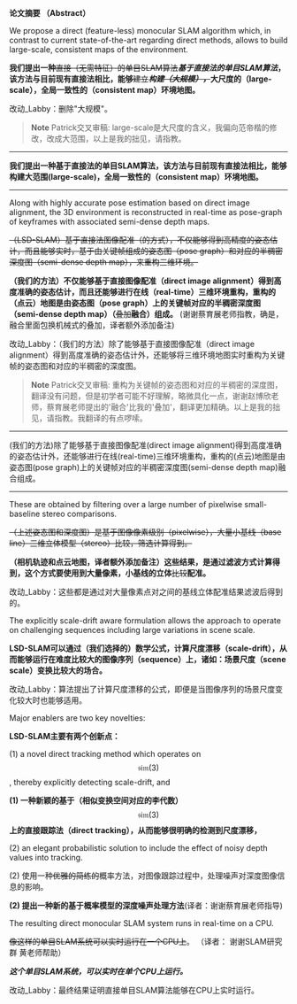 **论文摘要  （Abstract）**

We propose a direct \(feature-less\) monocular SLAM algorithm which, in contrast to current state-of-the-art regarding direct methods, allows to build large-scale, consistent maps of the environment.

**我们提出一种**~~直接（无需特征）的单目SLAM算法~~_**基于直接法的单目SLAM算法**_**，该方法与目前现有直接法相比，能够**~~建立~~_**构建**_~~_**（大规模），**_~~**大尺度的（large-scale），全局一致性的（consistent map）环境地图。**

改动\_Labby：删除"大规模"。

> **Note** Patrick交叉审稿: large-scale是大尺度的含义，我偏向范帝楷的修改，改成大范围，以上是我的拙见，请指教。

---

**我们提出一种基于直接法的单目SLAM算法，该方法与目前现有直接法相比，能够构建大范围(large-scale)，全局一致性的（consistent map）环境地图。**

---

Along with highly accurate pose estimation based on direct image alignment, the 3D environment is reconstructed in real-time as pose-graph of keyframes with associated semi-dense depth maps.

~~（LSD-SLAM）基于直接法图像配准（的方式），不仅能够得到高精度的姿态估计，而且能够实时，基于由关键帧组成的姿态图（pose graph）和对应的半稠密深度图（semi-dense depth map），来重构三维环境。~~

**（我们的方法）不仅能够基于直接图像配准（direct image alignment）得到高度准确的姿态估计，而且还能够进行在线（real-time）三维环境重构，重构的（点云）地图是由姿态图（pose graph）上的关键帧对应的半稠密深度图（semi-dense depth map）（**~~叠加~~**融合）组成。** (谢谢蔡育展老师指教，确是，融合里面包换机械式的叠加，译者额外添加备注)

改动\_Labby：（我们的方法）除了能够基于直接图像配准（direct image alignment）得到高度准确的姿态估计外，还能够将三维环境地图实时重构为关键帧的姿态图和对应的半稠密的深度图。

> **Note** Patrick交叉审稿: 重构为关键帧的姿态图和对应的半稠密的深度图，翻译没有问题，但是初学者可能不好理解，略微具化一点，谢谢赵博欣老师，蔡育展老师提出的'融合'比我的'叠加'，翻译更加精确。以上是我的拙见，请指教。我翻译的有点啰嗦。

---

(我们的方法)除了能够基于直接图像配准(direct image alignment)得到高度准确的姿态估计外，还能够进行在线(real-time)三维环境重构，重构的(点云)地图是由姿态图(pose graph)上的关键帧对应的半稠密深度图(semi-dense depth map)融合组成。

---

These are obtained by filtering over a large number of pixelwise small-baseline stereo comparisons.

~~（上述姿态图和深度图）是基于图像像素级别（pixelwise），大量小基线（base line）三维立体模型（stereo）比较，筛选计算得到。~~

**（相机轨迹和点云地图，译者额外添加备注）这些结果，是通过滤波方式计算得到，这个方式要使用到大量像素，小基线的立体**~~比较~~**配准。**

改动\_Labby：这些都是通过对大量像素点对之间的基线立体配准结果滤波后得到的。

The explicitly scale-drift aware formulation allows the approach to operate on challenging sequences including large variations in scene scale.

**LSD-SLAM可以通过（我们选择的）数学公式，计算尺度漂移（scale-drift），从而能够运行在难度比较大的图像序列（sequence）上，诸如：场景尺度（scene scale）变换比较大的场合。**

改动\_Labby：算法提出了计算尺度漂移的公式，即便是当图像序列的场景尺度变化较大时也能够适用。

Major enablers are two key novelties:

**LSD-SLAM主要有两个创新点：**

\(1\) a novel direct tracking method which operates on $$\mathfrak{sim}(3)$$, thereby explicitly detecting scale-drift, and

**\(1\) 一种新颖的基于（相似变换空间对应的李代数）**$$\mathfrak{sim}(3)$$**上的直接跟踪法（direct tracking），从而能够很明确的检测到尺度漂移，**

\(2\) an elegant probabilistic solution to include the effect of noisy depth values into tracking.

\(2\) 使用一种~~优雅的简练的~~概率方法，对图像跟踪过程中，处理噪声对深度图像信息的影响。

**\(2\) 提出一种新的基于概率模型的深度噪声处理方法**(译者：谢谢蔡育展老师指导)

The resulting direct monocular SLAM system runs in real-time on a CPU.

~~像这样的单目SLAM系统可以实时运行在一个CPU上~~。 （译者： 谢谢SLAM研究群 黄老师帮助）

_**这个单目SLAM系统，可以实时在单个CPU上运行。**_

改动\_Labby：最终结果证明直接单目SLAM算法能够在CPU上实时运行。

